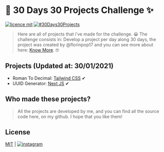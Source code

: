 # 🎉 30 Days 30 Projects Challenge ✨

[![licence mit](https://img.shields.io/github/license/ChristopherMarques/roman2decimal)](https://github.com/ChristopherMarques/30Days30projects/blob/main/LICENSE)
[![#30Days30Projects](https://img.shields.io/badge/Part%20of%20Challenge-30Days30Projects-orange)](https://github.com/florinpop17/100Days100Projects)

> Here are all of projects that i've made for the challenge. 😀
> The challenge consists in: Develop a project per day along 30 days, the project was created by @florinpop17 and you can see more about here: [Know More](https://github.com/florinpop17/100Days100Projects). 🤓

## Projects (Updated at: 30/01/2021)

* Roman To Decimal: [Tailwind CSS](https://github.com/ChristopherMarques/roman2decimal) ✔
* UUID Generator: [Next JS](https://github.com/ChristopherMarques/uuidGenerator) ✔

## Who made these projects?
> All the projects are developed by me, and you can find all the source code here, on my github.
> I hope that you like them!

## License
[MIT](https://github.com/ChristopherMarques/30Days30projects/blob/main/LICENSE) | [![instagram](https://img.shields.io/badge/Instagram-E4405F?style=for-the-badge&logo=instagram&logoColor=white)](https://www.instagram.com/eu.christopher_marques/)